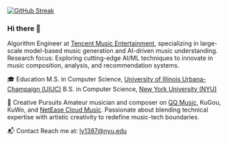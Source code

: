 [![GitHub Streak](https://github-readme-streak-stats.herokuapp.com?user=billyblu2000&theme=nord&hide_border=true)](https://git.io/streak-stats)

### Hi there 👋

Algorithm Engineer at ​[Tencent Music Entertainment](https://www.tencentmusic.com/), specializing in ​large-scale model-based music generation and AI-driven music understanding.
Research focus: Exploring cutting-edge AI/ML techniques to innovate in music composition, analysis, and recommendation systems.

🎓 Education
​M.S. in Computer Science, [University of Illinois Urbana-Champaign (UIUC)](https://illinois.edu/)
​B.S. in Computer Science, [New York University (NYU)](https://nyu.edu/)

🎵 Creative Pursuits
Amateur musician and composer on [QQ Music](https://y.qq.com/n/ryqq/singer/0009nVKW1bdzd1), KuGou, KuWo, and ​[NetEase Cloud Music](https://music.163.com/#/artist?id=12631546).
Passionate about blending technical expertise with artistic creativity to redefine music-tech boundaries.

📬 Contact
Reach me at: ly1387@nyu.edu

